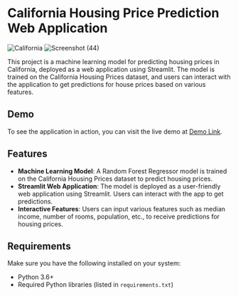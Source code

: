 # California Housing Price Prediction Web Application
![California](https://github.com/elixir1001/California-Housing-Prices/assets/128150406/4ce61749-e502-4d69-a955-e2923456afa7)
![Screenshot (44)](https://github.com/elixir1001/California-Housing-Prices/assets/128150406/0226d081-0f2d-4b81-8e17-1fabb538b804)

This project is a machine learning model for predicting housing prices in California, deployed as a web application using Streamlit. The model is trained on the California Housing Prices dataset, and users can interact with the application to get predictions for house prices based on various features.
## Demo
To see the application in action, you can visit the live demo at [Demo Link](https://california-minor-piyush.streamlit.app/).
## Features
- **Machine Learning Model**: A Random Forest Regressor model is trained on the California Housing Prices dataset to predict housing prices.
- **Streamlit Web Application**: The model is deployed as a user-friendly web application using Streamlit. Users can interact with the app to get predictions.
- **Interactive Features**: Users can input various features such as median income, number of rooms, population, etc., to receive predictions for housing prices.
## Requirements
Make sure you have the following installed on your system:
- Python 3.6+
- Required Python libraries (listed in `requirements.txt`)
